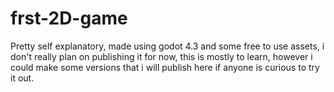 # frst-2D-game
Pretty self explanatory, made using godot 4.3 and some free to use assets, i don't really plan on publishing it for now, this is mostly to learn, however i could make some versions that i will publish here if anyone is curious to try it out.
